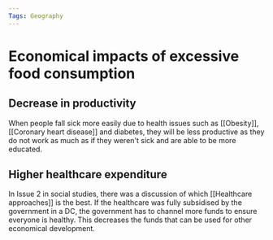 ```yaml
---
Tags: Geography
---
```

# Economical impacts of excessive food consumption
## Decrease in productivity
When people fall sick more easily due to health issues such as [[Obesity]], [[Coronary heart disease]] and diabetes,  they will be less productive as they do not work as much as if they weren't sick and are able to be more educated. 
## Higher healthcare expenditure
In Issue 2 in social studies, there was a discussion of which [[Healthcare approaches]] is the best. If the healthcare was fully subsidised by the government in a DC, the government has to channel more funds to ensure everyone is healthy. This decreases the funds that can be used for other economical development.